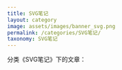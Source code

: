```yaml
---
title: SVG笔记
layout: category
image: assets/images/banner_svg.png
permalink: /categories/SVG笔记/
taxonomy: SVG笔记
---
```


分类《SVG笔记》下的文章：
